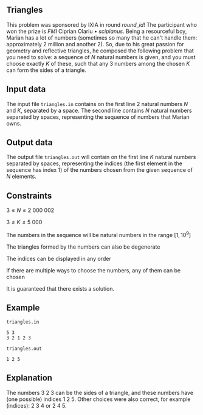 ## Triangles

This problem was sponsored by IXIA in round $round\_id$! The participant who won the prize is $FMI$ Ciprian Olariu • $scipianus$. Being a resourceful boy, Marian has a lot of numbers (sometimes so many that he can't handle them: approximately $2$ million and another $2$). So, due to his great passion for geometry and reflective triangles, he composed the following problem that you need to solve: a sequence of $N$ natural numbers is given, and you must choose exactly $K$ of these, such that any $3$ numbers among the chosen $K$ can form the sides of a triangle.

## Input data

The input file `triangles.in` contains on the first line $2$ natural numbers $N$ and $K$, separated by a space. The second line contains $N$ natural numbers separated by spaces, representing the sequence of numbers that Marian owns.

## Output data

The output file `triangles.out` will contain on the first line $K$ natural numbers separated by spaces, representing the indices (the first element in the sequence has index $1$) of the numbers chosen from the given sequence of $N$ elements.

## Constraints

$3 \leq N \leq 2\ 000\ 002$ 

$3 \leq K \leq 5\ 000$ 

The numbers in the sequence will be natural numbers in the range $[1, 10^9]$ 

The triangles formed by the numbers can also be degenerate 

The indices can be displayed in any order 

If there are multiple ways to choose the numbers, any of them can be chosen 

It is guaranteed that there exists a solution.

## Example

`triangles.in`
```
5 3
3 2 1 2 3
```

`triangles.out`
```
1 2 5
```

## Explanation

The numbers $3\ 2\ 3$ can be the sides of a triangle, and these numbers have (one possible) indices $1\ 2\ 5$. Other choices were also correct, for example (indices): $2\ 3\ 4$ or $2\ 4\ 5$.